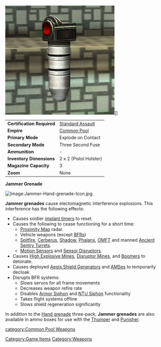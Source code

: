 ![](images/Jammer_grenade.jpg "fig:Jammer_grenade.jpg")\]\]

|                            |                                         |
| -------------------------- | --------------------------------------- |
| **Certification Required** | [Standard Assault](Standard_Assault.md) |
| **Empire**                 | [Common Pool](Common_Pool.md)           |
| **Primary Mode**           | Explode on Contact                      |
| **Secondary Mode**         | Three Second Fuse                       |
| **Ammunition**             | \-                                      |
| **Inventory Dimensions**   | 2 x 2 (Pistol Holster)                  |
| **Magazine Capacity**      | 3                                       |
| **Zoom**                   | None                                    |

**Jammer Grenade**

![Image:Jammer-Hand-grenade-Icon.jpg](Jammer-Hand-grenade-Icon.md.jpg "Image:Jammer-Hand-grenade-Icon.jpg")

**Jammer grenades** cause electomagnetic interference explosions. This
interference has the following effects:

- Causes soldier [implant timers](Implants.md) to reset.
- Causes the following to cease functioning for a short time:
  - [Proximity Map](Proximity_Map.md) radar.
  - Vehicle weapons (except [BFRs](BattleFrame_Robotics.md))
  - [Spitfire](Adaptive_Construction_Engine.md#Spitfire_Turret),
    [Cerberus](Cerberus_Turret.md),
    [Shadow](Shadow_Turret.md),
    [Phalanx](Phalanx.md), [OMFT](One-Manned_Field_Turret.md) and
    manned [Ancient Sentry
    Turrets](Ancient_Sentry_Turret.md).
  - [Motion
    Sensors](Adaptive_Construction_Engine.md#Motion_Sensor_Alarm)
    and [Sensor Disruptors](Sensor_Disruptor.md).
- Causes [High Explosive
  Mines](Adaptive_Construction_Engine.md#High_Explosive_Mine),
  [Disruptor Mines](Disruptor_Mine.md), and
  [Boomers](<Adaptive_Construction_Engine#Remote-Detonated_Charge_(Boomer)>)
  to detonate.
- Causes deployed [Aegis Shield
  Generators](Aegis_Shield_Generator.md) and
  [AMSes](Advanced_Mobile_Station.md) to temporarily decloak.
- Disrupts BFR systems:
  - Slows servos for all frame movements
  - Decreases weapon refire rate
  - Disables [Armor Siphon](Armor_Siphon.md) and [NTU
    Siphon](NTU_Siphon.md) functionality
  - Takes flight systems offline
  - Slows shield regeneration significantly

In addition to the [Hand grenade](Hand_grenade.md) three-pack,
**Jammer grenades** are also available in ammo boxes for use with the
[Thumper](Thumper.md) and [Punisher](Punisher.md).

[category:Common Pool Weapons](category:Common_Pool_Weapons.md)

[Category:Game Items](Category:Game_Items.md)
[Category:Weapons](Category:Weapons.md)
